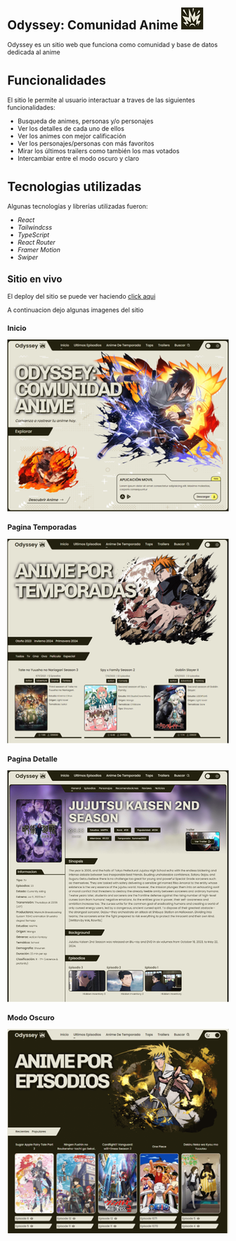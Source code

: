# Odyssey: Comunidad Anime ![icono](/public/logo.png)

Odyssey es un sitio web que funciona como comunidad y base de datos dedicada al anime

# Funcionalidades

El sitio le permite al usuario interactuar a traves de las siguientes funcionalidades:

- Busqueda de animes, personas y/o personajes
- Ver los detalles de cada uno de ellos
- Ver los animes con mejor calificación
- Ver los personajes/personas con más favoritos
- Mirar los últimos trailers como también los mas votados
- Intercambiar entre el modo oscuro y claro

# Tecnologias utilizadas
Algunas tecnologías y librerías utilizadas fueron:

- *React*
- *Tailwindcss*
- *TypeScript*
- *React Router*
- *Framer Motion*
- *Swiper*

## Sitio en vivo
El deploy del sitio se puede ver haciendo [click aqui](https://odysseyanime.vercel.app/)

A continuacion dejo algunas imagenes del sitio

### Inicio
![pagina inicio](/public/screenshots/Inicio.png)

### Pagina Temporadas
![pagina inicio](/public/screenshots/Temporadas.png)

### Pagina Detalle
![pagina inicio](/public/screenshots/Detalle.png)

### Modo Oscuro
![pagina inicio](/public/screenshots/DarkMode.png)
